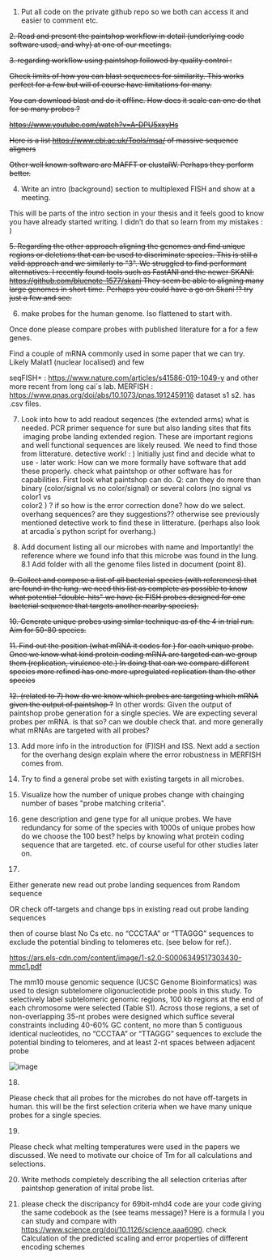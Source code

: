 1. Put all code on the private github repo so we both can access it and easier to comment etc.





~~2. Read and present the paintshop workflow  in detail (underlying code software used, and why) at one of our meetings.~~




~~3. regarding workflow using paintshop followed by quality control :~~

~~Check limits of how you can blast sequences for similarity. This works perfect for a few but will of course have limitations for many.~~

~~You can download blast and do it offline. How does it scale can one do that for so many probes ?~~

~~https://www.youtube.com/watch?v=A-DPU5xxyHs~~

~~Here is a list https://www.ebi.ac.uk/Tools/msa/  of massive sequence aligners~~

~~Other well known software are MAFFT or clustalW. Perhaps they perform better.~~ 



4. Write an intro (background)  section to multiplexed FISH and show at a meeting.

This will be parts of the intro section in your thesis and it feels good to know you have already started writing. I didn’t do that so learn from my mistakes : )



~~5. Regarding the other approach aligning the genomes and find unique regions or deletions that can be used to discriminate species. This is still a valid approach and we similarly to "3".  We struggled to find performant alternatives. I recently found tools such as FastANI and the newer SKANI:~~
~~https://github.com/bluenote-1577/skani They seem be able to aligning many large genomes in short time.~~
~~Perhaps you could have a go on Skani !? try just a few and see.~~



6. make probes for the human genome. Iso flattened to start with.

Once done please compare probes with published literature for a for a few genes.   

Find a couple of mRNA commonly used in some paper that we can try. Likely Malat1 (nuclear localised) and few 

seqFISH+ : https://www.nature.com/articles/s41586-019-1049-y and other more recent from long cai´s lab. 
MERFISH :  https://www.pnas.org/doi/abs/10.1073/pnas.1912459116     dataset s1 s2. has .csv files. 

7. Look into how to add readout seqences (the extended arms) what is needed. PCR primer sequence for sure but also landing sites that fits  imaging probe landing extended region.
 These are important regions and well functional sequences are likely reused. We need to find those from litterature. detective work! : )
 Initially just find and decide what to use - later work: How can we more formally have software that add these properly.
 check what paintshop or other software has for capabilities. 
 First look what paintshop can do. Q: can they do more than binary (color/signal vs no color/signal) or several colors (no signal vs color1 vs  
 color2 ) ? if so how is the error correction done?
 how do we select. overhang sequences? are they suggestions??  otherwise see previously mentioned detective work to find these in litterature.
 (perhaps also look at arcadia´s python script for overhang.)

8. Add document listing all our microbes with name and Importantly! the reference where we found info that this microbe was found in the lung.
8.1 Add folder with all the  genome files listed in document (point 8). 
 
~~9. Collect and compose a list of all bacterial species (with references) that are found in the lung. we need this list as complete as possible to know what potential "double-hits" we have (ie FISH probes designed for one bacterial sequence that targets another nearby species).~~

~~10. Generate unique probes using simlar technique as of the 4 in trial run. Aim for 50-80 species.~~

~~11.  Find out the position (what mRNA it codes for ) for each unique probe. Once we know what kind protein coding mRNA are targeted can we group them (replication, virulence etc.) In doing that can we compare different species more refined has one more upregulated replication than the other species~~

~~12. (related to 7)  how do we know which probes are targeting which mRNA given the output of paintshop ?~~
     In other words: Given the output of paintshop probe generation for a single species. We are expecting several probes per mRNA.
     is that so? can we double check that. and more generally what mRNAs are targeted with all probes?
      
13. Add more info in the introduction for (F)ISH and ISS. Next add a section for the overhang design   explain where the error robustness in MERFISH comes from. 

14. Try to find a general probe set with existing targets in all microbes. 

15.  Visualize how the number of unique probes change with chainging number of bases "probe matching criteria".

16.  gene description and gene type for all unique probes. We have redundancy for some of the species with 1000s of unique probes how do we choose the 100 best? helps by knowing what protein coding sequence that are targeted. etc. of course useful for other studies later on.  


17.   
Either generate new read out probe landing sequences from Random sequence  


OR check off-targets and change bps in existing read out probe landing sequences   

then of course blast No Cs etc. no “CCCTAA” or “TTAGGG” sequences to exclude the potential binding to telomeres etc. (see below for ref.).





https://ars.els-cdn.com/content/image/1-s2.0-S0006349517303430-mmc1.pdf

The mm10 mouse genomic sequence (UCSC Genome Bioinformatics) was used to design subtelomere oligonucleotide probe pools in this study. To selectively label subtelomeric genomic regions, 100 kb regions at the end of each chromosome were selected (Table S1). Across those regions, a set of non-overlapping 35-nt probes were designed which suffice several constraints including 40-60% GC content, no more than 5 contiguous identical nucleotides, no “CCCTAA” or “TTAGGG” sequences to exclude the potential binding to telomeres, and at least 2-nt spaces between adjacent probe

![image](https://github.com/npxhuy/thesis/assets/12096956/cbb284e6-7f2b-4458-b22e-dcefc292c29e)

18.
Please check that all probes for the microbes do not have off-targets in human. this will be the first selection criteria when we have many unique probes for a single species.

19. 
Please check what melting temperatures were used in the papers we discussed. We need to motivate our choice of Tm for all calculations and selections. 

20. Write methods completely describing the all selection criterias after paintshop generation of inital probe list.
    
21. please check the discripancy for 69bit-mhd4 code are your code giving the same codebook as the (see teams message)? 
Here is a formula I you can study and compare with  https://www.science.org/doi/10.1126/science.aaa6090. check Calculation of the predicted scaling and error properties of different encoding schemes 
